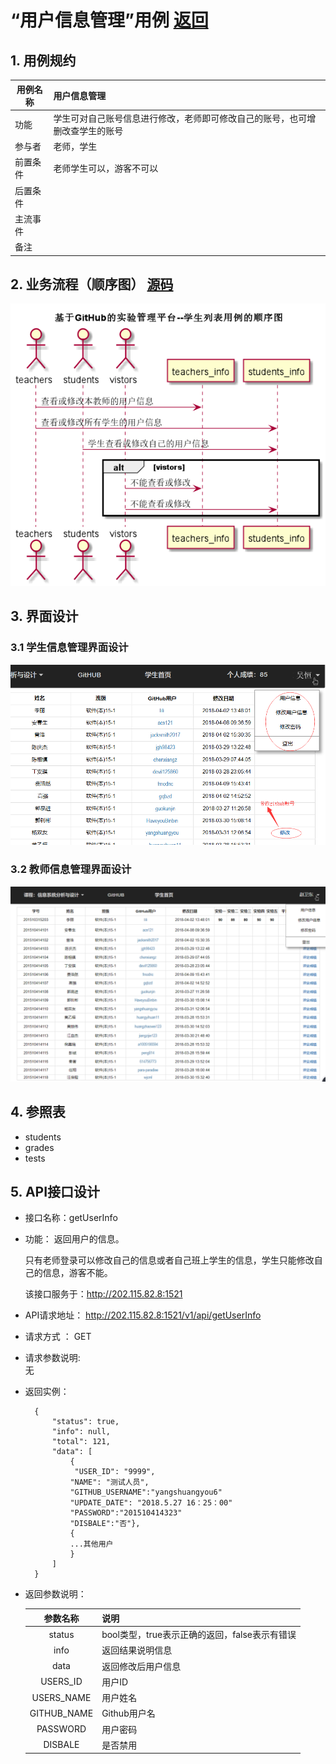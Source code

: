 # “用户信息管理”用例 [返回](./README.md)
## 1. 用例规约


|用例名称|用户信息管理|
|-------|:-------------|
|功能|学生可对自己账号信息进行修改，老师即可修改自己的账号，也可增删改查学生的账号|
|参与者|老师，学生|
|前置条件|老师学生可以，游客不可以|
|后置条件| |
|主流事件| |
|备注| |

## 2. 业务流程（顺序图） [源码](./sequence评定成绩.puml)
![sequence5](sequence用户信息管理.png) 

## 3. 界面设计
### 3.1 学生信息管理界面设计
![student_info_guanli](student_info_guanli.png) 

### 3.2 教师信息管理界面设计
![student_info_guanli](teacher_info_guanli.png) 

## 4. 参照表

- students
- grades
- tests

## 5. API接口设计

- 接口名称：getUserInfo
    
- 功能：
    返回用户的信息。   
    
   只有老师登录可以修改自己的信息或者自己班上学生的信息，学生只能修改自己的信息，游客不能。
    
    该接口服务于：http://202.115.82.8:1521
    
- API请求地址： 
    http://202.115.82.8:1521/v1/api/getUserInfo

- 请求方式 ：
    GET  

- 请求参数说明:        
    无
    
- 返回实例：

        {
            "status": true,
            "info": null, 
            "total": 121,         
            "data": [
                {
                 "USER_ID": "9999", 
                "NAME": "测试人员", 
                "GITHUB_USERNAME":"yangshuangyou6"
                "UPDATE_DATE": "2018.5.27 16：25：00"
                "PASSWORD":"201510414323"
                "DISBALE":"否"}, 
                {
                ...其他用户
                }
            ] 
        }
  
- 返回参数说明：    
 
  |参数名称|说明|
  |:---------:|:--------------------------------------------------------|      
  |status|bool类型，true表示正确的返回，false表示有错误|
  |info|返回结果说明信息|
  |data|返回修改后用户信息|
  |USERS_ID|用户ID|
  |USERS_NAME|用户姓名|
  |GITHUB_NAME|Github用户名|
  |PASSWORD|用户密码|
  |DISBALE|是否禁用|
  